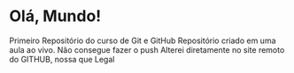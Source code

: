 # Olá, Mundo!
 Primeiro Repositório do curso de Git e GitHub
Repositório criado em uma aula ao vivo.
Não consegue fazer o push
Alterei diretamente no site remoto do GITHUB, nossa que Legal
